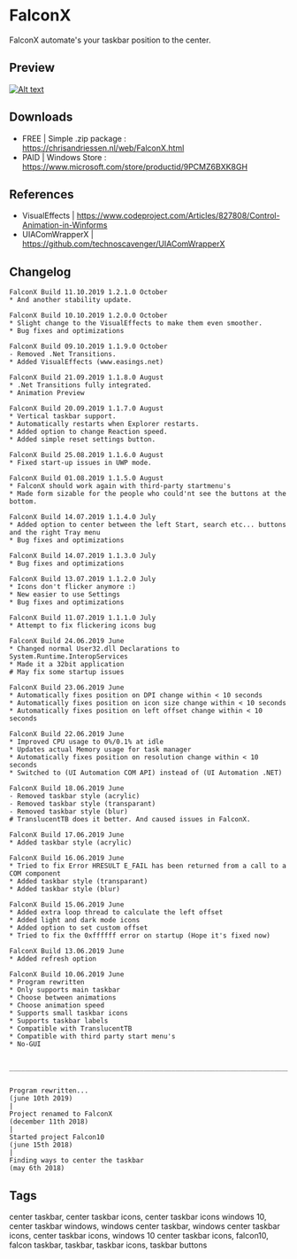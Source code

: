 # FalconX

FalconX automate's your taskbar position to the center.

## Preview

[![Alt text](https://img.youtube.com/vi/AJHV-Z8QNDw/0.jpg)](https://www.youtube.com/watch?v=AJHV-Z8QNDw) 

## Downloads

- FREE | Simple .zip package : https://chrisandriessen.nl/web/FalconX.html  
- PAID | Windows Store : https://www.microsoft.com/store/productid/9PCMZ6BXK8GH

## References

- VisualEffects  | https://www.codeproject.com/Articles/827808/Control-Animation-in-Winforms  
- UIAComWrapperX | https://github.com/technoscavenger/UIAComWrapperX

## Changelog

```
FalconX Build 11.10.2019 1.2.1.0 October
* And another stability update.

FalconX Build 10.10.2019 1.2.0.0 October
* Slight change to the VisualEffects to make them even smoother.
* Bug fixes and optimizations

FalconX Build 09.10.2019 1.1.9.0 October
- Removed .Net Transitions.
* Added VisualEffects (www.easings.net)

FalconX Build 21.09.2019 1.1.8.0 August
* .Net Transitions fully integrated.
* Animation Preview

FalconX Build 20.09.2019 1.1.7.0 August
* Vertical taskbar support.
* Automatically restarts when Explorer restarts.
* Added option to change Reaction speed.
* Added simple reset settings button.

FalconX Build 25.08.2019 1.1.6.0 August
* Fixed start-up issues in UWP mode.

FalconX Build 01.08.2019 1.1.5.0 August
* FalconX should work again with third-party startmenu's
* Made form sizable for the people who could'nt see the buttons at the bottom.

FalconX Build 14.07.2019 1.1.4.0 July
* Added option to center between the left Start, search etc... buttons and the right Tray menu
* Bug fixes and optimizations

FalconX Build 14.07.2019 1.1.3.0 July
* Bug fixes and optimizations

FalconX Build 13.07.2019 1.1.2.0 July
* Icons don't flicker anymore :)
* New easier to use Settings
* Bug fixes and optimizations

FalconX Build 11.07.2019 1.1.1.0 July
* Attempt to fix flickering icons bug

FalconX Build 24.06.2019 June
* Changed normal User32.dll Declarations to System.Runtime.InteropServices
* Made it a 32bit application
# May fix some startup issues

FalconX Build 23.06.2019 June
* Automatically fixes position on DPI change within < 10 seconds
* Automatically fixes position on icon size change within < 10 seconds
* Automatically fixes position on left offset change within < 10 seconds

FalconX Build 22.06.2019 June
* Improved CPU usage to 0%/0.1% at idle
* Updates actual Memory usage for task manager
* Automatically fixes position on resolution change within < 10 seconds
* Switched to (UI Automation COM API) instead of (UI Automation .NET)

FalconX Build 18.06.2019 June
- Removed taskbar style (acrylic)
- Removed taskbar style (transparant)
- Removed taskbar style (blur)
# TranslucentTB does it better. And caused issues in FalconX.

FalconX Build 17.06.2019 June
* Added taskbar style (acrylic)

FalconX Build 16.06.2019 June
* Tried to fix Error HRESULT E_FAIL has been returned from a call to a COM component
* Added taskbar style (transparant)
* Added taskbar style (blur)

FalconX Build 15.06.2019 June
* Added extra loop thread to calculate the left offset
* Added light and dark mode icons
* Added option to set custom offset
* Tried to fix the 0xffffff error on startup (Hope it's fixed now)

FalconX Build 13.06.2019 June
* Added refresh option

FalconX Build 10.06.2019 June
* Program rewritten
* Only supports main taskbar
* Choose between animations
* Choose animation speed
* Supports small taskbar icons
* Supports taskbar labels
* Compatible with TranslucentTB
* Compatible with third party start menu's
* No-GUI


_______________________________________________________________________________ 


Program rewritten...
(june 10th 2019)
|
Project renamed to FalconX
(december 11th 2018)
|
Started project Falcon10
(june 15th 2018)
|
Finding ways to center the taskbar
(may 6th 2018) 
```



## Tags
center taskbar, center taskbar icons, center taskbar icons windows 10, center taskbar windows, windows center taskbar, windows center taskbar icons, center taskbar icons, windows 10 center taskbar icons, falcon10, falcon taskbar, taskbar, taskbar icons, taskbar buttons
